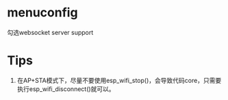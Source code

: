 # menuconfig
勾选websocket server support

# Tips
1. 在AP+STA模式下，尽量不要使用esp_wifi_stop()，会导致代码core，只需要执行esp_wifi_disconnect()就可以。